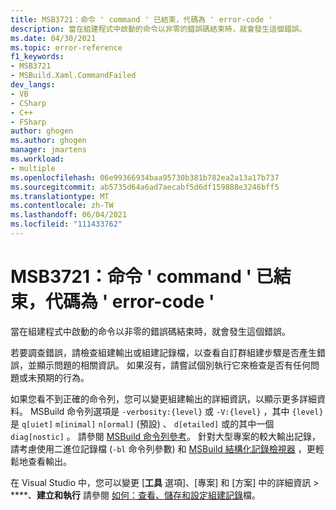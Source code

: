 ```yaml
---
title: MSB3721：命令 ' command ' 已結束，代碼為 ' error-code '
description: 當在組建程式中啟動的命令以非零的錯誤碼結束時，就會發生這個錯誤。
ms.date: 04/30/2021
ms.topic: error-reference
f1_keywords:
- MSB3721
- MSBuild.Xaml.CommandFailed
dev_langs:
- VB
- CSharp
- C++
- FSharp
author: ghogen
ms.author: ghogen
manager: jmartens
ms.workload:
- multiple
ms.openlocfilehash: 06e99366934baa95730b381b782ea2a13a17b737
ms.sourcegitcommit: ab5735d64a6ad7aecabf5d6df159888e3246bff5
ms.translationtype: MT
ms.contentlocale: zh-TW
ms.lasthandoff: 06/04/2021
ms.locfileid: "111433762"
---
```

# <a name="msb3721-the-command-command-exited-with-code-error-code"></a>MSB3721：命令 ' command ' 已結束，代碼為 ' error-code '

當在組建程式中啟動的命令以非零的錯誤碼結束時，就會發生這個錯誤。

若要調查錯誤，請檢查組建輸出或組建記錄檔，以查看自訂群組建步驟是否產生錯誤，並顯示問題的相關資訊。 如果沒有，請嘗試個別執行它來檢查是否有任何問題或未預期的行為。

如果您看不到正確的命令列，您可以變更組建輸出的詳細資訊，以顯示更多詳細資料。 MSBuild 命令列選項是 `-verbosity:{level}` 或 `-V:{level}` ，其中 `{level}` 是 `q[uiet]` `m[inimal]` `n[ormal]` (預設) 、 `d[etailed]` 或的其中一個 `diag[nostic]` 。 請參閱 [MSBuild 命令列參考](../msbuild-command-line-reference.md)。 針對大型專案的較大輸出記錄，請考慮使用二進位記錄檔 (`-bl` 命令列參數) 和 [MSBuild 結構化記錄檢視器](https://msbuildlog.com/) ，更輕鬆地查看輸出。

在 Visual Studio 中，您可以變更 [**工具** 選項]、[專案] 和 [方案] 中的詳細資訊  >  ****、**建立和執行**  請參閱 [如何：查看、儲存和設定組建記錄](../../ide/how-to-view-save-and-configure-build-log-files.md#to-change-the-amount-of-information-included-in-the-build-log)檔。
